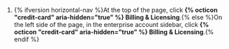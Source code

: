 1. {% ifversion horizontal-nav %}At the top of the page, click **{% octicon "credit-card" aria-hidden="true" %} Billing & Licensing**.{% else %}On the left side of the page, in the enterprise account sidebar, click **{% octicon "credit-card" aria-hidden="true" %} Billing & Licensing**.{% endif %}

